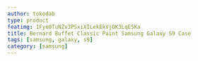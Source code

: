 ```yaml
---
author: tokodab
type: product
featimg: 1Fyo0TuNZv3PSxiXILekEkVjOK3LqE5Ka
title: Bernard Buffet Classic Paint Samsung Galaxy S9 Case
tags: [samsung, galaxy, s9]
category: [samsung]
---
```

